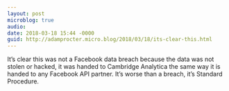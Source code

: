 ```yaml
---
layout: post
microblog: true
audio: 
date: 2018-03-18 15:44 -0000
guid: http://adamprocter.micro.blog/2018/03/18/its-clear-this.html
---
```

It’s clear this was not a Facebook data breach because the data was not stolen or hacked, it was handed to Cambridge Analytica the same way it is handed to any Facebook API partner. It’s worse than a breach, it’s Standard Procedure.

